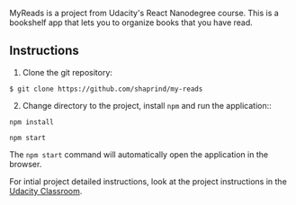 MyReads is a project from Udacity's React Nanodegree course. This is a bookshelf app that lets you to organize books that you have read.

## Instructions

1. Clone the git repository:

```$ git clone https://github.com/shaprind/my-reads```

2. Change directory to the project, install ```npm``` and run the application::

```
npm install

npm start
```

The ```npm start``` command will automatically open the application in the browser.

For intial project detailed instructions, look at the project instructions in the [Udacity Classroom](https://classroom.udacity.com/me).
